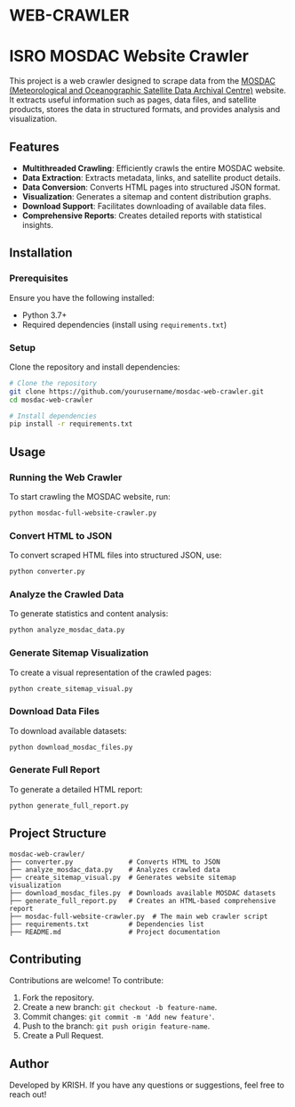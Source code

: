 # WEB-CRAWLER

# ISRO MOSDAC Website Crawler

This project is a web crawler designed to scrape data from the [MOSDAC (Meteorological and Oceanographic Satellite Data Archival Centre)](https://www.mosdac.gov.in/) website. It extracts useful information such as pages, data files, and satellite products, stores the data in structured formats, and provides analysis and visualization.

## Features
- **Multithreaded Crawling**: Efficiently crawls the entire MOSDAC website.
- **Data Extraction**: Extracts metadata, links, and satellite product details.
- **Data Conversion**: Converts HTML pages into structured JSON format.
- **Visualization**: Generates a sitemap and content distribution graphs.
- **Download Support**: Facilitates downloading of available data files.
- **Comprehensive Reports**: Creates detailed reports with statistical insights.

## Installation
### Prerequisites
Ensure you have the following installed:
- Python 3.7+
- Required dependencies (install using `requirements.txt`)

### Setup
Clone the repository and install dependencies:
```bash
# Clone the repository
git clone https://github.com/yourusername/mosdac-web-crawler.git
cd mosdac-web-crawler

# Install dependencies
pip install -r requirements.txt
```

## Usage
### Running the Web Crawler
To start crawling the MOSDAC website, run:
```bash
python mosdac-full-website-crawler.py
```

### Convert HTML to JSON
To convert scraped HTML files into structured JSON, use:
```bash
python converter.py
```

### Analyze the Crawled Data
To generate statistics and content analysis:
```bash
python analyze_mosdac_data.py
```

### Generate Sitemap Visualization
To create a visual representation of the crawled pages:
```bash
python create_sitemap_visual.py
```

### Download Data Files
To download available datasets:
```bash
python download_mosdac_files.py
```

### Generate Full Report
To generate a detailed HTML report:
```bash
python generate_full_report.py
```

## Project Structure
```
mosdac-web-crawler/
├── converter.py              # Converts HTML to JSON
├── analyze_mosdac_data.py    # Analyzes crawled data
├── create_sitemap_visual.py  # Generates website sitemap visualization
├── download_mosdac_files.py  # Downloads available MOSDAC datasets
├── generate_full_report.py   # Creates an HTML-based comprehensive report
├── mosdac-full-website-crawler.py  # The main web crawler script
├── requirements.txt          # Dependencies list
├── README.md                 # Project documentation
```

## Contributing
Contributions are welcome! To contribute:
1. Fork the repository.
2. Create a new branch: `git checkout -b feature-name`.
3. Commit changes: `git commit -m 'Add new feature'`.
4. Push to the branch: `git push origin feature-name`.
5. Create a Pull Request.



## Author
Developed by KRISH. If you have any questions or suggestions, feel free to reach out!

